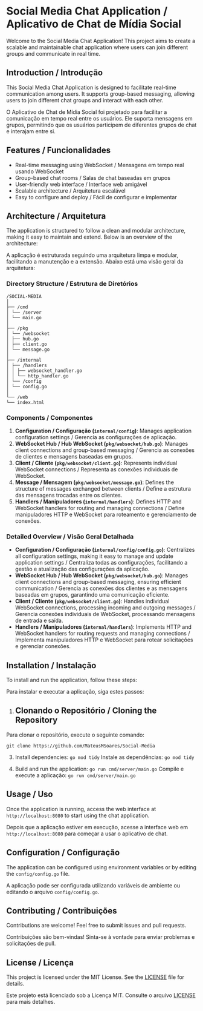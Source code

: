 # Social Media Chat Application / Aplicativo de Chat de Mídia Social

Welcome to the Social Media Chat Application! This project aims to create a scalable and maintainable chat application where users can join different groups and communicate in real time.

## Introduction / Introdução

This Social Media Chat Application is designed to facilitate real-time communication among users. It supports group-based messaging, allowing users to join different chat groups and interact with each other.

O Aplicativo de Chat de Mídia Social foi projetado para facilitar a comunicação em tempo real entre os usuários. Ele suporta mensagens em grupos, permitindo que os usuários participem de diferentes grupos de chat e interajam entre si.

## Features / Funcionalidades

- Real-time messaging using WebSocket / Mensagens em tempo real usando WebSocket
- Group-based chat rooms / Salas de chat baseadas em grupos
- User-friendly web interface / Interface web amigável
- Scalable architecture / Arquitetura escalável
- Easy to configure and deploy / Fácil de configurar e implementar

## Architecture / Arquitetura

The application is structured to follow a clean and modular architecture, making it easy to maintain and extend. Below is an overview of the architecture:

A aplicação é estruturada seguindo uma arquitetura limpa e modular, facilitando a manutenção e a extensão. Abaixo está uma visão geral da arquitetura:

### Directory Structure / Estrutura de Diretórios

```
/SOCIAL-MEDIA
│
├── /cmd
│ └── /server
│ └── main.go
│
├── /pkg
│ └── /websocket
│ ├── hub.go
│ ├── client.go
│ └── message.go
│
├── /internal
│ ├── /handlers
│ │ ├── websocket_handler.go
│ │ └── http_handler.go
│ └── /config
│ └── config.go
│
└── /web
└── index.html
```

### Components / Componentes

1. **Configuration / Configuração (`internal/config`)**: Manages application configuration settings / Gerencia as configurações de aplicação.
2. **WebSocket Hub / Hub WebSocket (`pkg/websocket/hub.go`)**: Manages client connections and group-based messaging / Gerencia as conexões de clientes e mensagens baseadas em grupos.
3. **Client / Cliente (`pkg/websocket/client.go`)**: Represents individual WebSocket connections / Representa as conexões individuais de WebSocket.
4. **Message / Mensagem (`pkg/websocket/message.go`)**: Defines the structure of messages exchanged between clients / Define a estrutura das mensagens trocadas entre os clientes.
5. **Handlers / Manipuladores (`internal/handlers`)**: Defines HTTP and WebSocket handlers for routing and managing connections / Define manipuladores HTTP e WebSocket para roteamento e gerenciamento de conexões.

### Detailed Overview / Visão Geral Detalhada

- **Configuration / Configuração (`internal/config/config.go`)**: Centralizes all configuration settings, making it easy to manage and update application settings / Centraliza todas as configurações, facilitando a gestão e atualização das configurações da aplicação.
- **WebSocket Hub / Hub WebSocket (`pkg/websocket/hub.go`)**: Manages client connections and group-based messaging, ensuring efficient communication / Gerencia as conexões dos clientes e as mensagens baseadas em grupos, garantindo uma comunicação eficiente.
- **Client / Cliente (`pkg/websocket/client.go`)**: Handles individual WebSocket connections, processing incoming and outgoing messages / Gerencia conexões individuais de WebSocket, processando mensagens de entrada e saída.
- **Handlers / Manipuladores (`internal/handlers`)**: Implements HTTP and WebSocket handlers for routing requests and managing connections / Implementa manipuladores HTTP e WebSocket para rotear solicitações e gerenciar conexões.

## Installation / Instalação

To install and run the application, follow these steps:

Para instalar e executar a aplicação, siga estes passos:

1. ## Clonando o Repositório / Cloning the Repository

Para clonar o repositório, execute o seguinte comando:


`git clone https://github.com/MateusMSoares/Social-Media`

   
3. Install dependencies: `go mod tidy`
   Instale as dependências: `go mod tidy`
   
4. Build and run the application: `go run cmd/server/main.go`
   Compile e execute a aplicação: `go run cmd/server/main.go`

## Usage / Uso

Once the application is running, access the web interface at `http://localhost:8080` to start using the chat application.

Depois que a aplicação estiver em execução, acesse a interface web em `http://localhost:8080` para começar a usar o aplicativo de chat.

## Configuration / Configuração

The application can be configured using environment variables or by editing the `config/config.go` file.

A aplicação pode ser configurada utilizando variáveis de ambiente ou editando o arquivo `config/config.go`.

## Contributing / Contribuições

Contributions are welcome! Feel free to submit issues and pull requests.

Contribuições são bem-vindas! Sinta-se à vontade para enviar problemas e solicitações de pull.

## License / Licença

This project is licensed under the MIT License. See the [LICENSE](LICENSE) file for details.

Este projeto está licenciado sob a Licença MIT. Consulte o arquivo [LICENSE](LICENSE) para mais detalhes.
